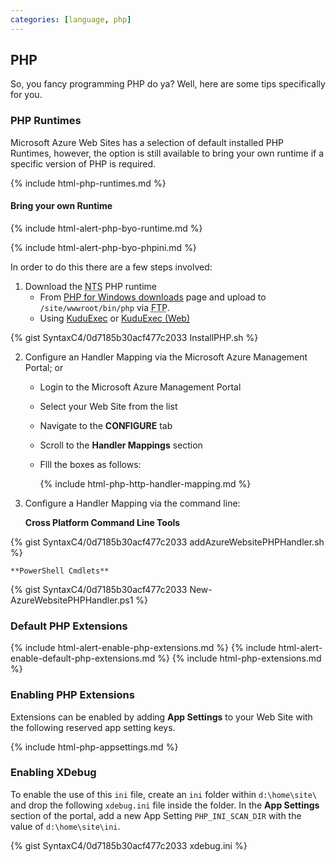 ```yaml
---
categories: [language, php]
---
```


## PHP

So, you fancy programming PHP do ya? Well, here are some tips specifically for you.

### PHP Runtimes

Microsoft Azure Web Sites has a selection of default installed PHP Runtimes, however, the option is still available to bring your own runtime if a specific version of PHP is required.

{% include html-php-runtimes.md %}

#### Bring your own Runtime

{% include html-alert-php-byo-runtime.md %}

{% include html-alert-php-byo-phpini.md %}

In order to do this there are a few steps involved:

1. Download the <abbr title="Non Thread Safe">NTS</abbr> PHP runtime
	* From  [PHP for Windows downloads](http://windows.php.net/downloads) page and upload to ```/site/wwwroot/bin/php``` via <abbr title="File Transfer Protocol">FTP</abbr>.
	* Using [KuduExec](#kuduexec) or [KuduExec (Web)](#kuduexec-web)

{% gist SyntaxC4/0d7185b30acf477c2033 InstallPHP.sh %}

2. Configure an Handler Mapping via the Microsoft Azure Management Portal; or
	* Login to the Microsoft Azure Management Portal
	* Select your Web Site from the list
	* Navigate to the **CONFIGURE** tab
	* Scroll to the **Handler Mappings** section
	* Flll the boxes as follows:

		{% include html-php-http-handler-mapping.md %}

3. Configure a Handler Mapping via the command line:

	**Cross Platform Command Line Tools**

{% gist SyntaxC4/0d7185b30acf477c2033 addAzureWebsitePHPHandler.sh %}

	**PowerShell Cmdlets**

{% gist SyntaxC4/0d7185b30acf477c2033 New-AzureWebsitePHPHandler.ps1 %}

### Default PHP Extensions

{% include html-alert-enable-php-extensions.md %}
{% include html-alert-enable-default-php-extensions.md %}
{% include html-php-extensions.md %}

### Enabling PHP Extensions

Extensions can be enabled by adding **App Settings** to your Web Site with the following reserved app setting keys.

{% include html-php-appsettings.md %}

### Enabling XDebug

To enable the use of this `ini` file, create an `ini` folder within `d:\home\site\` and drop the following `xdebug.ini` file inside the folder. In the **App Settings** section of the portal, add a new App Setting `PHP_INI_SCAN_DIR` with the value of `d:\home\site\ini`.

{% gist SyntaxC4/0d7185b30acf477c2033 xdebug.ini %}
